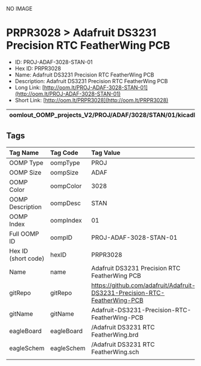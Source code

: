 


  
NO IMAGE  
# PRPR3028 > Adafruit DS3231 Precision RTC FeatherWing PCB

- ID: PROJ-ADAF-3028-STAN-01
- Hex ID: PRPR3028
- Name: Adafruit DS3231 Precision RTC FeatherWing PCB
- Description: Adafruit DS3231 Precision RTC FeatherWing PCB
- Long Link: [http://oom.lt/PROJ-ADAF-3028-STAN-01](http://oom.lt/PROJ-ADAF-3028-STAN-01)
- Short Link: [http://oom.lt/PRPR3028](http://oom.lt/PRPR3028)
  

|oomlout_OOMP_projects_V2/PROJ/ADAF/3028/STAN/01/kicadPcb3dFront.png|oomlout_OOMP_projects_V2/PROJ/ADAF/3028/STAN/01/kicadPcb3dBack.png|oomlout_OOMP_projects_V2/PROJ/ADAF/3028/STAN/01/kicadPcb3d.png||
| :---: | :---: | :---: | :---: |

## Tags
  

|Tag Name|Tag Code|Tag Value|
| :--- | :--- | :--- |
|OOMP Type|oompType|PROJ|
|OOMP Size|oompSize|ADAF|
|OOMP Color|oompColor|3028|
|OOMP Description|oompDesc|STAN|
|OOMP Index|oompIndex|01|
|Full OOMP ID|oompID|PROJ-ADAF-3028-STAN-01|
|Hex ID (short code)|hexID|PRPR3028|
|Name|name|Adafruit DS3231 Precision RTC FeatherWing PCB|
|gitRepo|gitRepo|https://github.com/adafruit/Adafruit-DS3231-Precision-RTC-FeatherWing-PCB|
|gitName|gitName|Adafruit-DS3231-Precision-RTC-FeatherWing-PCB|
|eagleBoard|eagleBoard|/Adafruit DS3231 RTC FeatherWing.brd|
|eagleSchem|eagleSchem|/Adafruit DS3231 RTC FeatherWing.sch|
||||
